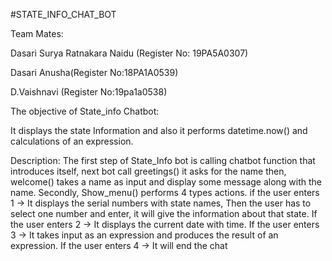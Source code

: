 #STATE_INFO_CHAT_BOT

Team Mates:

Dasari Surya Ratnakara Naidu (Register No: 19PA5A0307)

Dasari Anusha(Register No:18PA1A0539)

D.Vaishnavi (Register No:19pa1a0538)

The objective of State_info Chatbot:

It displays the state Information and also it performs datetime.now() and calculations of an expression.


Description: The first step of State_Info bot is calling chatbot function that introduces itself, next bot call greetings() it asks for the name then, welcome() takes a name as input and display some message along with the name. Secondly, Show_menu() performs 4 types actions. if the user enters 1 -> It displays the serial numbers with state names, Then the user has to select one number and enter, it will give the information about that state. If the user enters 2 -> It displays the current date with time. If the user enters 3 -> It takes input as an expression and produces the result of an expression. If the user enters 4 -> It will end the chat
